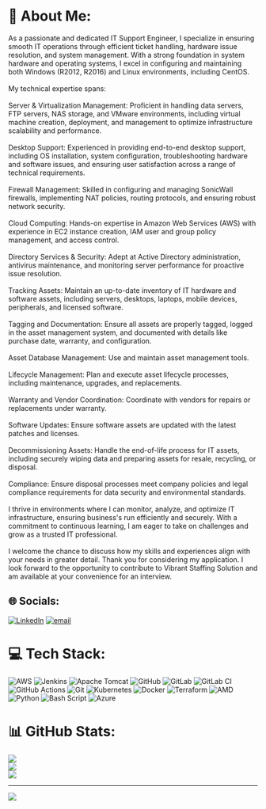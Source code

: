 # 💫 About Me:
As a passionate and dedicated  IT Support Engineer, I specialize in ensuring smooth IT operations through efficient ticket handling, hardware issue resolution, and system management. With a strong foundation in system hardware and operating systems, I excel in configuring and maintaining both Windows (R2012, R2016) and Linux environments, including CentOS.<br><br>My technical expertise spans:<br><br>Server & Virtualization Management: Proficient in handling data servers, FTP servers, NAS storage, and VMware environments, including virtual machine creation, deployment, and management to optimize infrastructure scalability and performance.<br><br>Desktop Support: Experienced in providing end-to-end desktop support, including OS installation, system configuration, troubleshooting hardware and software issues, and ensuring user satisfaction across a range of technical requirements.<br><br>Firewall Management: Skilled in configuring and managing SonicWall firewalls, implementing NAT policies, routing protocols, and ensuring robust network security.<br><br>Cloud Computing: Hands-on expertise in Amazon Web Services (AWS) with experience in EC2 instance creation, IAM user and group policy management, and access control.<br><br>Directory Services & Security: Adept at Active Directory administration, antivirus maintenance, and monitoring server performance for proactive issue resolution.<br><br>Tracking Assets: Maintain an up-to-date inventory of IT hardware and software assets, including servers, desktops, laptops, mobile devices, peripherals, and licensed software.<br><br>Tagging and Documentation: Ensure all assets are properly tagged, logged in the asset management system, and documented with details like purchase date, warranty, and configuration.<br><br>Asset Database Management: Use and maintain asset management tools.<br><br>Lifecycle Management: Plan and execute asset lifecycle processes, including maintenance, upgrades, and replacements.<br><br>Warranty and Vendor Coordination: Coordinate with vendors for repairs or replacements under warranty.<br><br>Software Updates: Ensure software assets are updated with the latest patches and licenses.<br><br>Decommissioning Assets: Handle the end-of-life process for IT assets, including securely wiping data and preparing assets for resale, recycling, or disposal.<br><br>Compliance: Ensure disposal processes meet company policies and legal compliance requirements for data security and environmental standards.<br><br>I thrive in environments where I can monitor, analyze, and optimize IT infrastructure, ensuring business's run efficiently and securely. With a commitment to continuous learning, I am eager to take on challenges and grow as a trusted IT professional.<br><br>I welcome the chance to discuss how my skills and experiences align with your needs in greater detail. Thank you for considering my application. I look forward to the opportunity to contribute to Vibrant Staffing Solution and am available at your convenience for an interview.


## 🌐 Socials:
[![LinkedIn](https://img.shields.io/badge/LinkedIn-%230077B5.svg?logo=linkedin&logoColor=white)](https://linkedin.com/in/https://www.linkedin.com/in/karthick-balaji-58518b158/) [![email](https://img.shields.io/badge/Email-D14836?logo=gmail&logoColor=white)](mailto:karthiit0812@gmail.com) 

# 💻 Tech Stack:
![AWS](https://img.shields.io/badge/AWS-%23FF9900.svg?style=for-the-badge&logo=amazon-aws&logoColor=white) ![Jenkins](https://img.shields.io/badge/jenkins-%232C5263.svg?style=for-the-badge&logo=jenkins&logoColor=white) ![Apache Tomcat](https://img.shields.io/badge/apache%20tomcat-%23F8DC75.svg?style=for-the-badge&logo=apache-tomcat&logoColor=black) ![GitHub](https://img.shields.io/badge/github-%23121011.svg?style=for-the-badge&logo=github&logoColor=white) ![GitLab](https://img.shields.io/badge/gitlab-%23181717.svg?style=for-the-badge&logo=gitlab&logoColor=white) ![GitLab CI](https://img.shields.io/badge/gitlab%20CI-%23181717.svg?style=for-the-badge&logo=gitlab&logoColor=white) ![GitHub Actions](https://img.shields.io/badge/github%20actions-%232671E5.svg?style=for-the-badge&logo=githubactions&logoColor=white) ![Git](https://img.shields.io/badge/git-%23F05033.svg?style=for-the-badge&logo=git&logoColor=white) ![Kubernetes](https://img.shields.io/badge/kubernetes-%23326ce5.svg?style=for-the-badge&logo=kubernetes&logoColor=white) ![Docker](https://img.shields.io/badge/docker-%230db7ed.svg?style=for-the-badge&logo=docker&logoColor=white) ![Terraform](https://img.shields.io/badge/terraform-%235835CC.svg?style=for-the-badge&logo=terraform&logoColor=white) ![AMD](https://img.shields.io/badge/AMD-%23000000.svg?style=for-the-badge&logo=amd&logoColor=white) ![Python](https://img.shields.io/badge/python-3670A0?style=for-the-badge&logo=python&logoColor=ffdd54) ![Bash Script](https://img.shields.io/badge/bash_script-%23121011.svg?style=for-the-badge&logo=gnu-bash&logoColor=white) ![Azure](https://img.shields.io/badge/azure-%230072C6.svg?style=for-the-badge&logo=microsoftazure&logoColor=white)
# 📊 GitHub Stats:
![](https://github-readme-stats.vercel.app/api?username=karthi812&theme=dark&hide_border=false&include_all_commits=false&count_private=true)<br/>
![](https://nirzak-streak-stats.vercel.app/?user=karthi812&theme=dark&hide_border=false)<br/>
![](https://github-readme-stats.vercel.app/api/top-langs/?username=karthi812&theme=dark&hide_border=false&include_all_commits=false&count_private=true&layout=compact)

---
[![](https://visitcount.itsvg.in/api?id=karthi812&icon=0&color=0)](https://visitcount.itsvg.in)

<!-- Proudly created with GPRM ( https://gprm.itsvg.in ) -->
